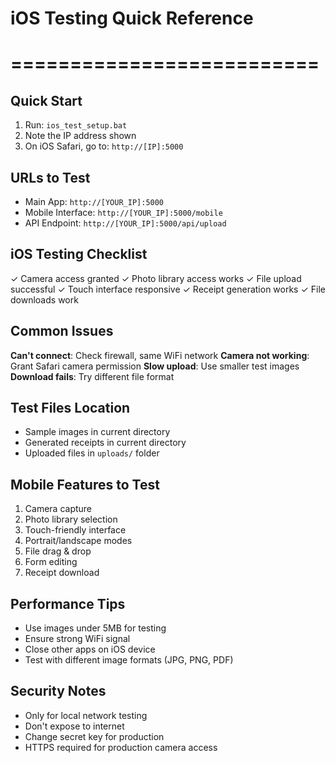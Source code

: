 # iOS Testing Quick Reference
# ==========================

## Quick Start
1. Run: `ios_test_setup.bat`
2. Note the IP address shown
3. On iOS Safari, go to: `http://[IP]:5000`

## URLs to Test
- Main App: `http://[YOUR_IP]:5000`
- Mobile Interface: `http://[YOUR_IP]:5000/mobile`
- API Endpoint: `http://[YOUR_IP]:5000/api/upload`

## iOS Testing Checklist
✓ Camera access granted
✓ Photo library access works
✓ File upload successful
✓ Touch interface responsive
✓ Receipt generation works
✓ File downloads work

## Common Issues
**Can't connect**: Check firewall, same WiFi network
**Camera not working**: Grant Safari camera permission
**Slow upload**: Use smaller test images
**Download fails**: Try different file format

## Test Files Location
- Sample images in current directory
- Generated receipts in current directory
- Uploaded files in `uploads/` folder

## Mobile Features to Test
1. Camera capture
2. Photo library selection
3. Touch-friendly interface
4. Portrait/landscape modes
5. File drag & drop
6. Form editing
7. Receipt download

## Performance Tips
- Use images under 5MB for testing
- Ensure strong WiFi signal
- Close other apps on iOS device
- Test with different image formats (JPG, PNG, PDF)

## Security Notes
- Only for local network testing
- Don't expose to internet
- Change secret key for production
- HTTPS required for production camera access
